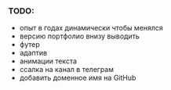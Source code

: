 ### TODO:

- опыт в годах динамически чтобы менялся
- версию портфолио внизу выводить 
- футер
- адаптив
- анимации текста
- ссалка на канал в телеграм
- добавить доменное имя на GitHub